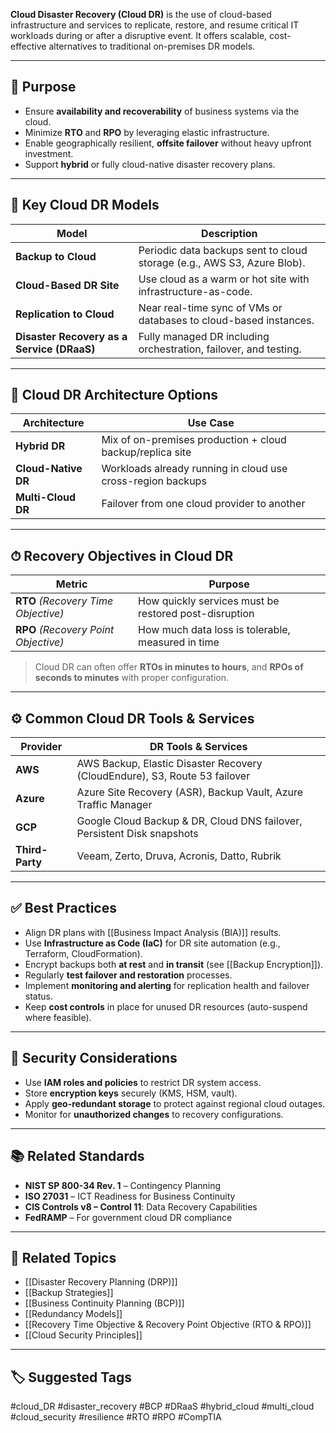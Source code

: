 **Cloud Disaster Recovery (Cloud DR)** is the use of cloud-based infrastructure and services to replicate, restore, and resume critical IT workloads during or after a disruptive event. It offers scalable, cost-effective alternatives to traditional on-premises DR models.

---

## 🎯 Purpose

- Ensure **availability and recoverability** of business systems via the cloud.
- Minimize **RTO** and **RPO** by leveraging elastic infrastructure.
- Enable geographically resilient, **offsite failover** without heavy upfront investment.
- Support **hybrid** or fully cloud-native disaster recovery plans.

---

## 🧱 Key Cloud DR Models

| Model                  | Description                                                                 |
|------------------------|-----------------------------------------------------------------------------|
| **Backup to Cloud**     | Periodic data backups sent to cloud storage (e.g., AWS S3, Azure Blob).     |
| **Cloud-Based DR Site** | Use cloud as a warm or hot site with infrastructure-as-code.                |
| **Replication to Cloud**| Near real-time sync of VMs or databases to cloud-based instances.           |
| **Disaster Recovery as a Service (DRaaS)** | Fully managed DR including orchestration, failover, and testing. |

---

## 🔁 Cloud DR Architecture Options

| Architecture        | Use Case                                                    |
|---------------------|-------------------------------------------------------------|
| **Hybrid DR**        | Mix of on-premises production + cloud backup/replica site   |
| **Cloud-Native DR**  | Workloads already running in cloud use cross-region backups |
| **Multi-Cloud DR**   | Failover from one cloud provider to another                 |

---

## ⏱ Recovery Objectives in Cloud DR

| Metric | Purpose |
|--------|---------|
| **RTO** *(Recovery Time Objective)* | How quickly services must be restored post-disruption |
| **RPO** *(Recovery Point Objective)* | How much data loss is tolerable, measured in time     |

> Cloud DR can often offer **RTOs in minutes to hours**, and **RPOs of seconds to minutes** with proper configuration.

---

## ⚙️ Common Cloud DR Tools & Services

| Provider    | DR Tools & Services                                                      |
|-------------|---------------------------------------------------------------------------|
| **AWS**      | AWS Backup, Elastic Disaster Recovery (CloudEndure), S3, Route 53 failover |
| **Azure**    | Azure Site Recovery (ASR), Backup Vault, Azure Traffic Manager            |
| **GCP**      | Google Cloud Backup & DR, Cloud DNS failover, Persistent Disk snapshots   |
| **Third-Party** | Veeam, Zerto, Druva, Acronis, Datto, Rubrik                             |

---

## ✅ Best Practices

- Align DR plans with [[Business Impact Analysis (BIA)]] results.
- Use **Infrastructure as Code (IaC)** for DR site automation (e.g., Terraform, CloudFormation).
- Encrypt backups both **at rest** and **in transit** (see [[Backup Encryption]]).
- Regularly **test failover and restoration** processes.
- Implement **monitoring and alerting** for replication health and failover status.
- Keep **cost controls** in place for unused DR resources (auto-suspend where feasible).

---

## 🔐 Security Considerations

- Use **IAM roles and policies** to restrict DR system access.
- Store **encryption keys** securely (KMS, HSM, vault).
- Apply **geo-redundant storage** to protect against regional cloud outages.
- Monitor for **unauthorized changes** to recovery configurations.

---

## 📚 Related Standards

- **NIST SP 800-34 Rev. 1** – Contingency Planning  
- **ISO 27031** – ICT Readiness for Business Continuity  
- **CIS Controls v8 – Control 11**: Data Recovery Capabilities  
- **FedRAMP** – For government cloud DR compliance

---

## 🧩 Related Topics

- [[Disaster Recovery Planning (DRP)]]
- [[Backup Strategies]]
- [[Business Continuity Planning (BCP)]]
- [[Redundancy Models]]
- [[Recovery Time Objective & Recovery Point Objective (RTO & RPO)]]
- [[Cloud Security Principles]]

---

## 🏷 Suggested Tags

#cloud_DR #disaster_recovery #BCP #DRaaS #hybrid_cloud #multi_cloud #cloud_security #resilience #RTO #RPO #CompTIA
